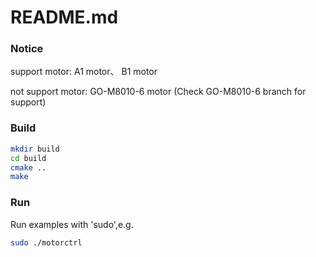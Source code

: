 # README.md

### Notice

support motor: A1 motor、 B1 motor

not support motor: GO-M8010-6 motor (Check GO-M8010-6 branch for support)

### Build
```bash
mkdir build
cd build
cmake ..
make
```

### Run
Run examples with 'sudo',e.g.
```bash
sudo ./motorctrl
```